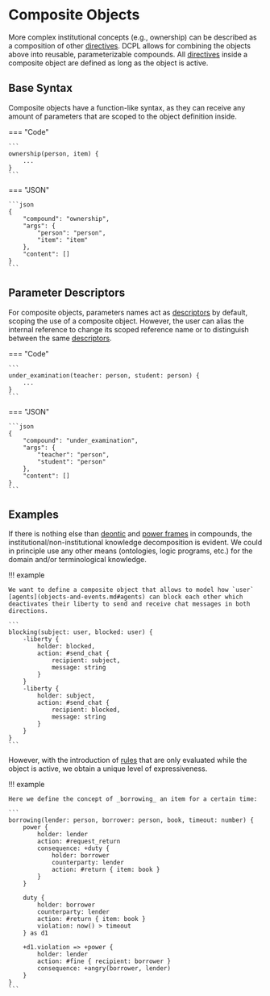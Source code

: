# Composite Objects

More complex institutional concepts (e.g., ownership) can be described as a
composition of other [directives](directives.md). DCPL allows for combining the objects above into reusable, parameterizable compounds. All [directives](directives.md) inside a composite object are defined as long as the object is active.

## Base Syntax

Composite objects have a function-like syntax, as they can receive any amount of parameters that are scoped to the object definition inside.

=== "Code"

    ```
    ownership(person, item) {
        ...
    }
    ```

=== "JSON"

    ```json
    {
        "compound": "ownership",
        "args": {
            "person": "person",
            "item": "item"
        },
        "content": []
    }
    ```

## Parameter Descriptors

For composite objects, parameters names act as [descriptors](objects-and-events.md#descriptors) by default, scoping the use of a composite object. However, the user can alias the internal reference to change its scoped reference name or to distinguish between the same [descriptors](objects-and-events.md#descriptors).

=== "Code"

    ```
    under_examination(teacher: person, student: person) {
        ...
    }
    ```

=== "JSON"

    ```json
    {
        "compound": "under_examination",
        "args": {
            "teacher": "person",
            "student": "person"
        },
        "content": []
    }
    ```

## Examples

If there is nothing else than [deontic](positions.md#deontic-frames) and [power frames](positions.md#power-frames) in compounds, the institutional/non-institutional knowledge decomposition is evident. We could in principle use any other means (ontologies, logic programs, etc.) for the domain and/or terminological knowledge.

!!! example

    We want to define a composite object that allows to model how `user` [agents](objects-and-events.md#agents) can block each other which deactivates their liberty to send and receive chat messages in both directions.

    ```
    blocking(subject: user, blocked: user) {
        -liberty {
            holder: blocked,
            action: #send_chat {
                recipient: subject,
                message: string
            }
        }
        -liberty {
            holder: subject,
            action: #send_chat {
                recipient: blocked,
                message: string
            }
        }
    }
    ```

However, with the introduction of [rules](rules.md) that are only evaluated while the object is active, we obtain a unique level of expressiveness.

!!! example

    Here we define the concept of _borrowing_ an item for a certain time:

    ```
    borrowing(lender: person, borrower: person, book, timeout: number) {
        power {
            holder: lender
            action: #request_return
            consequence: +duty {
                holder: borrower
                counterparty: lender
                action: #return { item: book }
            }
        }

        duty {
            holder: borrower
            counterparty: lender
            action: #return { item: book }
            violation: now() > timeout
        } as d1

        +d1.violation => +power {
            holder: lender
            action: #fine { recipient: borrower }
            consequence: +angry(borrower, lender)
        }
    }
    ```
